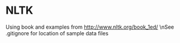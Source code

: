 # NLTK
Using book and examples from http://www.nltk.org/book_1ed/
\nSee .gitignore for location of sample data files
